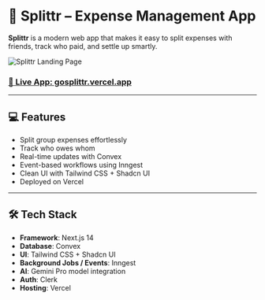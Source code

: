 # 💸 Splittr – Expense Management App

**Splittr** is a modern web app that makes it easy to split expenses with friends, track who paid, and settle up smartly.

![Splittr Landing Page](https://github.com/user-attachments/assets/71ac804c-3178-452a-b04f-3c2d5068e6eb)



### <a href="https://gosplittr.vercel.app" target="_blank" rel="noopener noreferrer">🔗 Live App: gosplittr.vercel.app</a>


---

## 💻 Features

- Split group expenses effortlessly  
- Track who owes whom  
- Real-time updates with Convex  
- Event-based workflows using Inngest  
- Clean UI with Tailwind CSS + Shadcn UI  
- Deployed on Vercel

---

## 🛠️ Tech Stack

- **Framework**: Next.js 14  
- **Database**: Convex  
- **UI**: Tailwind CSS + Shadcn UI  
- **Background Jobs / Events**: Inngest
- **AI**: Gemini Pro model integration
- **Auth**: Clerk  
- **Hosting**: Vercel
